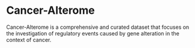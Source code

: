 # Cancer-Alterome
Cancer-Alterome is a comprehensive and curated dataset that focuses on the investigation of regulatory events caused by gene alteration in the context of cancer. 

